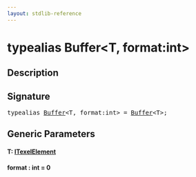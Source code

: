 ```yaml
---
layout: stdlib-reference
---
```


# typealias Buffer\<T, format:int\>

## Description



## Signature

<pre>
<span class='code_keyword'>typealias</span> <a href="buffer-0.md" class="code_type">Buffer</a>&lt;T, format:<span class="code_keyword">int</span>&gt; = <a href="buffer-0.md" class="code_type">Buffer</a>&lt;T&gt;;
</pre>

## Generic Parameters

####  <a id="typeparam-T"></a>T: [ITexelElement](../interfaces/itexelelement-016/index.md)
####  <a id="decl-format"></a>format  : int = 0


<script>
// Fix .md links to .html when on ReadTheDocs
if (window.location.hostname.includes('readthedocs') || 
    window.location.hostname.includes('rtfd.io')) {
  document.addEventListener('DOMContentLoaded', function() {
    const links = document.querySelectorAll('a');
    links.forEach(link => {
      const href = link.getAttribute('href');
      if (href && href.includes('.md')) {
        // This regex will handle .md links with or without fragment identifiers or query parameters
        link.href = link.href.replace(/(.+)\.md(#[^?]*)?(\?.*)?$/, '$1.html$2$3');
      }
    });
  });
}
</script>
